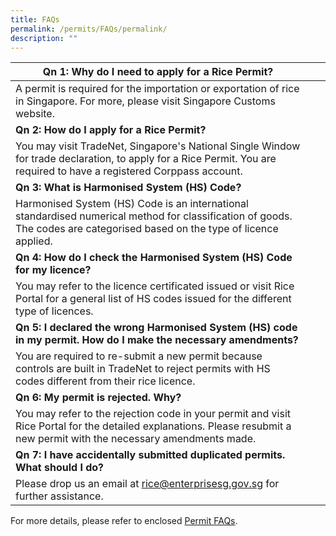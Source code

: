 ```yaml
---
title: FAQs
permalink: /permits/FAQs/permalink/
description: ""
---
```

| Qn 1: Why do I need to apply for a Rice Permit? | |  |
| -------- | -------- | -------- |
| A permit is required for the importation or exportation of rice in Singapore. For more, please visit Singapore Customs website.   |      |    |
| **Qn 2: How do I apply for a Rice Permit?**| |  |
| You may visit TradeNet, Singapore's National Single Window for trade declaration, to apply for a Rice Permit. You are required to have a registered Corppass account.   |      |    |
| **Qn 3: What is Harmonised System (HS) Code?** | | 
| Harmonised System (HS) Code is an international standardised numerical method for classification of goods. The codes are categorised based on the type of licence applied.  |      |    |
| **Qn 4: How do I check the Harmonised System (HS) Code for my licence?** | | 
| You may refer to the licence certificated issued or visit Rice Portal for a general list of HS codes issued for the different type of licences.  |      |    |
| **Qn 5: I declared the wrong Harmonised System (HS) code in my permit. How do I make the necessary amendments?** | | 
| You are required to re-submit a new permit because controls are built in TradeNet to reject permits with HS codes different from their rice licence.  |      |    |
| **Qn 6: My permit is rejected. Why?** | | 
| You may refer to the rejection code in your permit and visit Rice Portal for the detailed explanations. Please resubmit a new permit with the necessary amendments made.  |      |    |
| **Qn 7: I have accidentally submitted duplicated permits. What should I do?** | | 
| Please drop us an email at rice@enterprisesg.gov.sg for further assistance. |      |    |

For more details, please refer to enclosed
[Permit FAQs]().